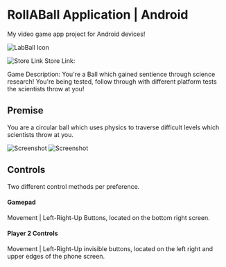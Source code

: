 # RollABall Application | Android 
My video game app project for Android devices!

![LabBall Icon](https://lh3.googleusercontent.com/BZZKtl0P_Jr1PHPs1fPAUyuEZnVPx4foZXfNOFLUj_ply6a5cLSltbC-Bz17NVyxJP0=s180) 

![Store Link](https://play.google.com/store/apps/details?id=com.StudioInSpace.BallBastic&hl=en) Store Link: 

Game Description: You're a Ball which gained sentience through science research! You're being tested, follow through with different platform tests the scientists throw at you!

## Premise

You are a circular ball which uses physics to traverse difficult levels which scientists throw at you. 

![Screenshot](https://lh3.googleusercontent.com/-dT1ijUtRNnYPbhbMtFhTR4-TGAuLfTAjo5CAOY0FCDWV9_EjY8IaRNoCiVPNhoZPw=w720-h310) 
![Screenshot](https://lh3.googleusercontent.com/4DbXn8vO32v0mxA2e-gSHbNgOGvfndMDudxOcATbqb4jKRxa8Aw_9mDLTn6GWEjSY-g=w720-h310) 

## Controls

Two different control methods per preference. 

#### Gamepad 

Movement | Left-Right-Up Buttons, located on the bottom right screen.

#### Player 2 Controls


Movement | Left-Right-Up invisible buttons, located on the left right and upper edges of the phone screen. 


